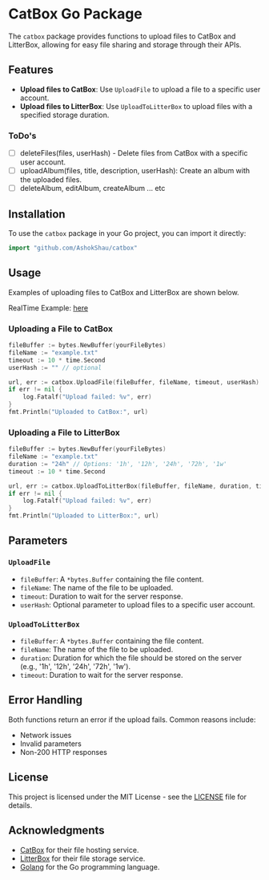 # CatBox Go Package

The `catbox` package provides functions to upload files to CatBox and LitterBox, allowing for easy file sharing and storage through their APIs.

## Features

- **Upload files to CatBox**: Use `UploadFile` to upload a file to a specific user account.
- **Upload files to LitterBox**: Use `UploadToLitterBox` to upload files with a specified storage duration.

### ToDo's
- [ ] deleteFiles(files, userHash) - Delete files from CatBox with a specific user account.
- [ ] uploadAlbum(files, title, description, userHash): Create an album with the uploaded files.
- [ ] deleteAlbum, editAlbum, createAlbum ... etc

## Installation

To use the `catbox` package in your Go project, you can import it directly:

```go
import "github.com/AshokShau/catbox"
```

## Usage
Examples of uploading files to CatBox and LitterBox are shown below.

RealTime Example: [here](example/main.go)


### Uploading a File to CatBox

```go
fileBuffer := bytes.NewBuffer(yourFileBytes)
fileName := "example.txt"
timeout := 10 * time.Second
userHash := "" // optional

url, err := catbox.UploadFile(fileBuffer, fileName, timeout, userHash)
if err != nil {
    log.Fatalf("Upload failed: %v", err)
}
fmt.Println("Uploaded to CatBox:", url)
```

### Uploading a File to LitterBox

```go
fileBuffer := bytes.NewBuffer(yourFileBytes)
fileName := "example.txt"
duration := "24h" // Options: '1h', '12h', '24h', '72h', '1w'
timeout := 10 * time.Second

url, err := catbox.UploadToLitterBox(fileBuffer, fileName, duration, timeout)
if err != nil {
    log.Fatalf("Upload failed: %v", err)
}       
fmt.Println("Uploaded to LitterBox:", url)
```

## Parameters

### `UploadFile`

- `fileBuffer`: A `*bytes.Buffer` containing the file content.
- `fileName`: The name of the file to be uploaded.
- `timeout`: Duration to wait for the server response.
- `userHash`: Optional parameter to upload files to a specific user account.

### `UploadToLitterBox`

- `fileBuffer`: A `*bytes.Buffer` containing the file content.
- `fileName`: The name of the file to be uploaded.
- `duration`: Duration for which the file should be stored on the server (e.g., '1h', '12h', '24h', '72h', '1w').
- `timeout`: Duration to wait for the server response.

## Error Handling

Both functions return an error if the upload fails. Common reasons include:

- Network issues
- Invalid parameters
- Non-200 HTTP responses

## License

This project is licensed under the MIT License - see the [LICENSE](LICENSE) file for details.

## Acknowledgments

- [CatBox](https://catbox.moe/) for their file hosting service.
- [LitterBox](https://litterbox.catbox.moe/) for their file storage service.
- [Golang](https://golang.org/) for the Go programming language.